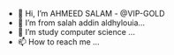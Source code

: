 - 👋 Hi, I’m AHMEED SALAM - @VIP-GOLD
- 👀 I’m from salah addin aldhylouia...
- 🌱 I’m study computer science ...
- 📫 How to reach me ...

<!---
VIP-GOLD/VIP-GOLD is a ✨ special ✨ repository because its `README.md` (this file) appears on your GitHub profile.
You can click the Preview link to take a look at your changes.
--->
